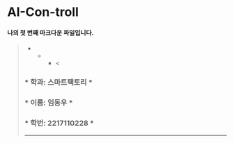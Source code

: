 # AI-Con-troll

#### 나의 첫 번째 마크다운 파일입니다.
> * * *  <
> ### * 학과: 스마트팩토리    *
> ### * 이름: 임동우    *
> ### * 학번: 2217110228 *    
>  * * *
